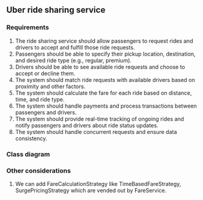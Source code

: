 ## Uber ride sharing service

### Requirements

1. The ride sharing service should allow passengers to request rides and drivers to accept and fulfill those ride requests.
2. Passengers should be able to specify their pickup location, destination, and desired ride type (e.g., regular, premium).
3. Drivers should be able to see available ride requests and choose to accept or decline them.
4. The system should match ride requests with available drivers based on proximity and other factors.
5. The system should calculate the fare for each ride based on distance, time, and ride type.
6. The system should handle payments and process transactions between passengers and drivers.
7. The system should provide real-time tracking of ongoing rides and notify passengers and drivers about ride status updates.
8. The system should handle concurrent requests and ensure data consistency.

### Class diagram

### Other considerations
1. We can add FareCalculationStrategy like TimeBasedFareStrategy, SurgePricingStrategy which are vended out by FareService.